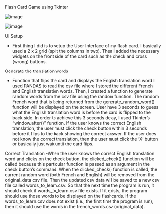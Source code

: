 Flash Card Game using Tkinter

![image](https://user-images.githubusercontent.com/80412098/124786866-f0529180-defc-11eb-9e4c-91bf8037a185.png)


![image](https://user-images.githubusercontent.com/80412098/124786894-f47eaf00-defc-11eb-9c68-53f4a0d908c5.png)

UI Setup 

- First thing I did is to setup the User Interface of my flash card. I basically used a 2 x 2 grid (split the columns in two). Then I added the necessary widgets on the front side of the card such as the check and cross (wrong) buttons.

Generate the translation words

- Function that flips the card and displays the English translation word
I used PANDAS to read the csv file where I stored the different French and English translation words. Then, I created a function to generate random words from the csv file using the random function. The random French word that is being returned from the generate_random_word() function will be displayed on the screen. User have 3 seconds to guess what the English translation word is before the card is flipped to the back side. In order to achieve this 3 seconds delay, I used Tkinter’s “window.after()” function. If the user knows the correct English translation, the user must click the check button within 3 seconds before it flips to the back showing the correct answer. If the user does not know the correct translation, then the user must click the ‘X’ button or basically just wait until the card flips.

Correct Translation
-When the user knows the correct English translation word and clicks on the check button, the clicked_check() function will be called because this particular function is passed as an argument in the check button’s command. When the clicked_check() function is called, the current random word (both French and English) will be removed from the original_data csv file. Then the updated csv data will be saved to a new csv file called words_to_learn.csv. So that the next time the program is run, it should check if words_to_learn.csv file exists. If it exists, the program should use those words to be displayed on the flashcards. If the words_to_learn.csv does not exist (i.e., the first time the program is run), then it should use the words in the french_words.csv (original_data).
